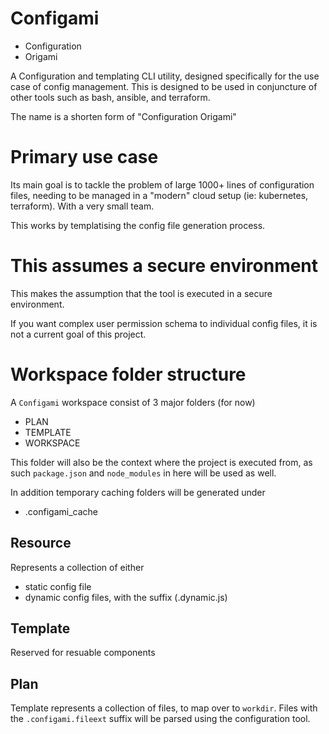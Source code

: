 # Configami

- Configuration
- Origami

A Configuration and templating CLI utility, designed specifically for the use case of config management.
This is designed to be used in conjuncture of other tools such as bash, ansible, and terraform.

The name is a shorten form of "Configuration Origami"

# Primary use case

Its main goal is to tackle the problem of large 1000+ lines of configuration files,
needing to be managed in a "modern" cloud setup (ie: kubernetes, terraform). With a very small team.

This works by templatising the config file generation process. 

# This assumes a secure environment

This makes the assumption that the tool is executed in a secure environment.

If you want complex user permission schema to individual config files, it is not a current goal of this project.

# Workspace folder structure

A `Configami` workspace consist of 3 major folders (for now)

- PLAN
- TEMPLATE
- WORKSPACE

This folder will also be the context where the project is executed from,
as such `package.json` and `node_modules` in here will be used as well.

In addition temporary caching folders will be generated under

- .configami_cache

## Resource 

Represents a collection of either 

- static config file
- dynamic config files, with the suffix (.dynamic.js)

## Template 

Reserved for resuable components

## Plan

Template represents a collection of files, to map over to `workdir`.
Files with the `.configami.fileext` suffix will be parsed using the configuration tool.
